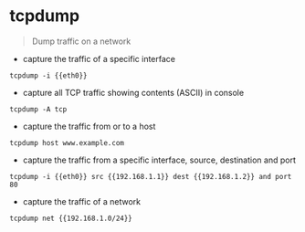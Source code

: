 # tcpdump

> Dump traffic on a network

- capture the traffic of a specific interface

`tcpdump -i {{eth0}}`

- capture all TCP traffic showing contents (ASCII) in console

`tcpdump -A tcp`

- capture the traffic from or to a host

`tcpdump host www.example.com`

- capture the traffic from a specific interface, source, destination and port

`tcpdump -i {{eth0}} src {{192.168.1.1}} dest {{192.168.1.2}} and port 80`

- capture the traffic of a network

`tcpdump net {{192.168.1.0/24}}`

